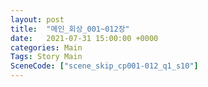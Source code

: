 ```yaml
---
layout: post
title:  "메인_회상_001~012장"
date:   2021-07-31 15:00:00 +0000
categories: Main
Tags: Story Main
SceneCode: ["scene_skip_cp001-012_q1_s10"]
---
```

